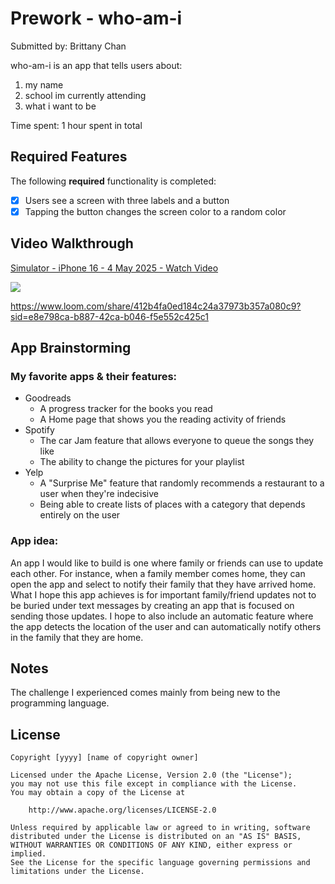 # Prework - who-am-i
Submitted by: Brittany Chan

who-am-i is an app that tells users about:
1. my name
2. school im currently attending
3. what i want to be

Time spent: 1 hour spent in total

## Required Features

The following **required** functionality is completed:

- [x] Users see a screen with three labels and a button
- [x] Tapping the button changes the screen color to a random color
 
## Video Walkthrough
<div>
    <a href="https://www.loom.com/share/412b4fa0ed184c24a37973b357a080c9">
      <p>Simulator - iPhone 16 - 4 May 2025 - Watch Video</p>
    </a>
    <a href="https://www.loom.com/share/412b4fa0ed184c24a37973b357a080c9">
      <img style="max-width:300px;" src="https://cdn.loom.com/sessions/thumbnails/412b4fa0ed184c24a37973b357a080c9-c0d230b5500a7a76-full-play.gif">
    </a>
  </div>
 
https://www.loom.com/share/412b4fa0ed184c24a37973b357a080c9?sid=e8e798ca-b887-42ca-b046-f5e552c425c1


## App Brainstorming 
### My favorite apps & their features: 
* Goodreads
  * A progress tracker for the books you read
  * A Home page that shows you the reading activity of friends
* Spotify
  * The car Jam feature that allows everyone to queue the songs they like
  * The ability to change the pictures for your playlist
* Yelp
  * A "Surprise Me" feature that randomly recommends a restaurant to a user when they're indecisive
  * Being able to create lists of places with a category that depends entirely on the user
### App idea: 
An app I would like to build is one where family or friends can use to update each other. For instance, 
when a family member comes home, they can open the app and select to notify their family that they have arrived home. 
What I hope this app achieves is for important family/friend updates not to be buried under text messages by creating an app
that is focused on sending those updates. I hope to also include an automatic feature where the app detects the location of the user
and can automatically notify others in the family that they are home. 

## Notes
The challenge I experienced comes mainly from being new to the programming language. 

## License

    Copyright [yyyy] [name of copyright owner]

    Licensed under the Apache License, Version 2.0 (the "License");
    you may not use this file except in compliance with the License.
    You may obtain a copy of the License at

        http://www.apache.org/licenses/LICENSE-2.0

    Unless required by applicable law or agreed to in writing, software
    distributed under the License is distributed on an "AS IS" BASIS,
    WITHOUT WARRANTIES OR CONDITIONS OF ANY KIND, either express or implied.
    See the License for the specific language governing permissions and
    limitations under the License.
